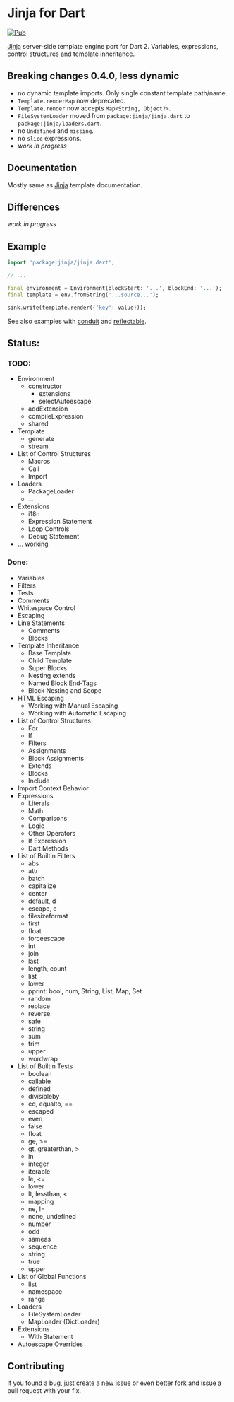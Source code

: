 # Jinja for Dart
[![Pub](https://img.shields.io/pub/v/jinja.svg)](https://pub.dev/packages/jinja)

[Jinja](https://www.palletsprojects.com/p/jinja/) server-side template engine port for Dart 2.
Variables, expressions, control structures and template inheritance.

## Breaking changes 0.4.0, less dynamic
- no dynamic template imports. Only single constant template path/name.
- `Template.renderMap` now deprecated.
- `Template.render` now accepts `Map<String, Object?>`.
- `FileSystemLoader` moved from `package:jinja/jinja.dart` to `package:jinja/loaders.dart`.
- no `Undefined` and `missing`.
- no `slice` expressions.
- _work in progress_

## Documentation

Mostly same as [Jinja](https://jinja.palletsprojects.com/en/3.0.x/templates/) template documentation.

## Differences
_work in progress_

## Example
```dart
import 'package:jinja/jinja.dart';

// ...

final environment = Environment(blockStart: '...', blockEnd: '...');
final template = env.fromString('...source...');

sink.write(template.render({'key': value}));
```

See also examples with [conduit][conduit_example] and [reflectable][reflectable_example].

## Status:
### TODO:
- Environment
  - constructor
    - extensions
    - selectAutoescape
  - addExtension
  - compileExpression
  - shared
- Template
  - generate
  - stream
- List of Control Structures
  - Macros
  - Call
  - Import
- Loaders
  - PackageLoader
  - ...
- Extensions
  - i18n
  - Expression Statement
  - Loop Controls
  - Debug Statement
- ... working

### Done:
- Variables
- Filters
- Tests
- Comments
- Whitespace Control
- Escaping
- Line Statements
  - Comments
  - Blocks
- Template Inheritance
  - Base Template
  - Child Template
  - Super Blocks
  - Nesting extends
  - Named Block End-Tags
  - Block Nesting and Scope
- HTML Escaping
  - Working with Manual Escaping
  - Working with Automatic Escaping
- List of Control Structures
  - For
  - If
  - Filters
  - Assignments
  - Block Assignments
  - Extends
  - Blocks
  - Include
- Import Context Behavior
- Expressions
  - Literals
  - Math
  - Comparisons
  - Logic
  - Other Operators
  - If Expression
  - Dart Methods
- List of Builtin Filters
  - abs
  - attr
  - batch
  - capitalize
  - center
  - default, d
  - escape, e
  - filesizeformat
  - first
  - float
  - forceescape
  - int
  - join
  - last
  - length, count
  - list
  - lower
  - pprint: bool, num, String, List, Map, Set
  - random
  - replace
  - reverse
  - safe
  - string
  - sum
  - trim
  - upper
  - wordwrap
- List of Builtin Tests
  - boolean
  - callable
  - defined
  - divisibleby
  - eq, equalto, ==
  - escaped
  - even
  - false
  - float
  - ge, >=
  - gt, greaterthan, >
  - in
  - integer
  - iterable
  - le, <=
  - lower
  - lt, lessthan, <
  - mapping
  - ne, !=
  - none, undefined
  - number
  - odd
  - sameas
  - sequence
  - string
  - true
  - upper
- List of Global Functions
  - list
  - namespace
  - range
- Loaders
  - FileSystemLoader
  - MapLoader (DictLoader)
- Extensions
  - With Statement
- Autoescape Overrides

## Contributing
If you found a bug, just create a [new issue][new_issue] or even better fork and issue a pull request with your fix.

[conduit_example]: https://github.com/ykmnkmi/jinja_conduit_example
[reflectable_example]: https://github.com/ykmnkmi/jinja_reflectable_example
[new_issue]: https://github.com/ykmnkmi/dart-jinja/issues/new